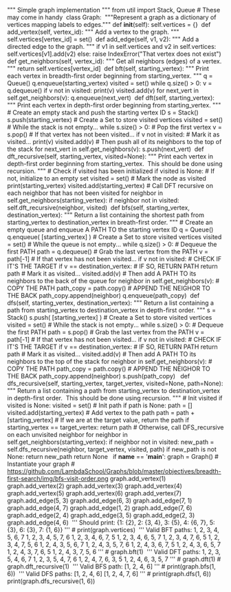 """
Simple graph implementation
"""
from util import Stack, Queue  # These may come in handy
​
class Graph:
​
    """Represent a graph as a dictionary of vertices mapping labels to edges."""
    def __init__(self):
        self.vertices = {}
​
    def add_vertex(self, vertex_id):
        """
        Add a vertex to the graph.
        """
        self.vertices[vertex_id] = set()
​
    def add_edge(self, v1, v2):
        """
        Add a directed edge to the graph.
        """
        if v1 in self.vertices and v2 in self.vertices:
            self.vertices[v1].add(v2)
        else:
            raise IndexError("That vertex does not exist")
​
    def get_neighbors(self, vertex_id):
        """
        Get all neighbors (edges) of a vertex.
        """
        return self.vertices[vertex_id]
​
    def bft(self, starting_vertex):
        """
        Print each vertex in breadth-first order
        beginning from starting_vertex.
        """
        q = Queue()
        q.enqueue(starting_vertex)
        visited = set()
        while q.size() > 0:
            v = q.dequeue()
            if v not in visited:
                print(v)
                visited.add(v)
                for next_vert in self.get_neighbors(v):
                    q.enqueue(next_vert)
​
    def dft(self, starting_vertex):
        """
        Print each vertex in depth-first order
        beginning from starting_vertex.
        """
        # Create an empty stack and push the starting vertex ID
        s = Stack()
        s.push(starting_vertex)
        # Create a Set to store visited vertices
        visited = set()
        # While the stack is not empty...
        while s.size() > 0:
            # Pop the first vertex
            v = s.pop()
            # If that vertex has not been visited...
            if v not in visited:
                # Mark it as visited...
                print(v)
                visited.add(v)
                # Then push all of its neighbors to the top of the stack
                for next_vert in self.get_neighbors(v):
                    s.push(next_vert)
​
    def dft_recursive(self, starting_vertex, visited=None):
        """
        Print each vertex in depth-first order
        beginning from starting_vertex.
​
        This should be done using recursion.
        """
        # Check if visited has been initialized
        if visited is None:
            # If not, initialize to an empty set
            visited = set()
        # Mark the node as visited
        print(starting_vertex)
        visited.add(starting_vertex)
        # Call DFT recursive on each neighbor that has not been visited
        for neighbor in self.get_neighbors(starting_vertex):
            if neighbor not in visited:
                self.dft_recursive(neighbor, visited)
​
    def bfs(self, starting_vertex, destination_vertex):
        """
        Return a list containing the shortest path from
        starting_vertex to destination_vertex in
        breath-first order.
        """
        # Create an empty queue and enqueue A PATH TO the starting vertex ID
        q = Queue()
        q.enqueue( [starting_vertex] )
        # Create a Set to store visited vertices
        visited = set()
        # While the queue is not empty...
        while q.size() > 0:
            # Dequeue the first PATH
            path = q.dequeue()
            # Grab the last vertex from the PATH
            v = path[-1]
            # If that vertex has not been visited...
            if v not in visited:
                # CHECK IF IT'S THE TARGET
                if v == destination_vertex:
                    # IF SO, RETURN PATH
                    return path
                # Mark it as visited...
                visited.add(v)
                # Then add A PATH TO its neighbors to the back of the queue
                for neighbor in self.get_neighbors(v):
                    # COPY THE PATH
                    path_copy = path.copy()
                    # APPEND THE NEIGHOR TO THE BACK
                    path_copy.append(neighbor)
                    q.enqueue(path_copy)
​
    def dfs(self, starting_vertex, destination_vertex):
        """
        Return a list containing a path from
        starting_vertex to destination_vertex in
        depth-first order.
        """
        s = Stack()
        s.push( [starting_vertex] )
        # Create a Set to store visited vertices
        visited = set()
        # While the stack is not empty...
        while s.size() > 0:
            # Dequeue the first PATH
            path = s.pop()
            # Grab the last vertex from the PATH
            v = path[-1]
            # If that vertex has not been visited...
            if v not in visited:
                # CHECK IF IT'S THE TARGET
                if v == destination_vertex:
                    # IF SO, RETURN PATH
                    return path
                # Mark it as visited...
                visited.add(v)
                # Then add A PATH TO its neighbors to the top of the stack
                for neighbor in self.get_neighbors(v):
                    # COPY THE PATH
                    path_copy = path.copy()
                    # APPEND THE NEIGHOR TO THE BACK
                    path_copy.append(neighbor)
                    s.push(path_copy)
​
​
    def dfs_recursive(self, starting_vertex, target_vertex, visited=None, path=None):
        """
        Return a list containing a path from
        starting_vertex to destination_vertex in
        depth-first order.
​
        This should be done using recursion.
        """
        # Init visited
        if visited is None:
            visited = set()
        # Init path
        if path is None:
            path = []
        visited.add(starting_vertex)
        # Add vertex to the path
        path = path + [starting_vertex]
        # If we are at the target value, return the path
        if starting_vertex == target_vertex:
            return path
        # Otherwise, call DFS_recursive on each unvisited neighbor
        for neighbor in self.get_neighbors(starting_vertex):
            if neighbor not in visited:
                new_path = self.dfs_recursive(neighbor, target_vertex, visited, path)
                if new_path is not None:
                    return new_path
        return None
​
​
if __name__ == '__main__':
    graph = Graph()  # Instantiate your graph
    # https://github.com/LambdaSchool/Graphs/blob/master/objectives/breadth-first-search/img/bfs-visit-order.png
    graph.add_vertex(1)
    graph.add_vertex(2)
    graph.add_vertex(3)
    graph.add_vertex(4)
    graph.add_vertex(5)
    graph.add_vertex(6)
    graph.add_vertex(7)
    graph.add_edge(5, 3)
    graph.add_edge(6, 3)
    graph.add_edge(7, 1)
    graph.add_edge(4, 7)
    graph.add_edge(1, 2)
    graph.add_edge(7, 6)
    graph.add_edge(2, 4)
    graph.add_edge(3, 5)
    graph.add_edge(2, 3)
    graph.add_edge(4, 6)
​
    '''
    Should print:
        {1: {2}, 2: {3, 4}, 3: {5}, 4: {6, 7}, 5: {3}, 6: {3}, 7: {1, 6}}
    '''
    # print(graph.vertices)
​
    '''
    Valid BFT paths:
        1, 2, 3, 4, 5, 6, 7
        1, 2, 3, 4, 5, 7, 6
        1, 2, 3, 4, 6, 7, 5
        1, 2, 3, 4, 6, 5, 7
        1, 2, 3, 4, 7, 6, 5
        1, 2, 3, 4, 7, 5, 6
        1, 2, 4, 3, 5, 6, 7
        1, 2, 4, 3, 5, 7, 6
        1, 2, 4, 3, 6, 7, 5
        1, 2, 4, 3, 6, 5, 7
        1, 2, 4, 3, 7, 6, 5
        1, 2, 4, 3, 7, 5, 6
    '''
    # graph.bft(1)
​
    '''
    Valid DFT paths:
        1, 2, 3, 5, 4, 6, 7
        1, 2, 3, 5, 4, 7, 6
        1, 2, 4, 7, 6, 3, 5
        1, 2, 4, 6, 3, 5, 7
    '''
    # graph.dft(1)
    # graph.dft_recursive(1)
​
    '''
    Valid BFS path:
        [1, 2, 4, 6]
    '''
    # print(graph.bfs(1, 6))
​
    '''
    Valid DFS paths:
        [1, 2, 4, 6]
        [1, 2, 4, 7, 6]
    '''
    # print(graph.dfs(1, 6))
    print(graph.dfs_recursive(1, 6))
